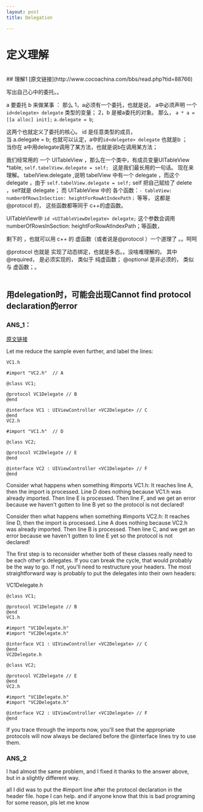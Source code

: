 ```yaml
---
layout: post
title: Delegation 

---  
```

# 定义理解  
</br>  
## 理解1  
[原文链接](http://www.cocoachina.com/bbs/read.php?tid=88766)   
 
写出自己心中的委托。。

a 要委托 b 来做某事 ： 那么
1，a必须有一个委托，也就是说， a中必须声明 一个 `id<delegate> delegate` 类型的变量；
2，b 是被a委托的对象。 那么， `a * a = [[a alloc] init];`    `a.delegate = b`;

这两个也就定义了委托的核心。 id 是任意类型的成员，   
当 a.delegate = b; 也就可以认定，a中的`id<delegete> delegate` 也就是b ；   
当你在 a中用delegate调用了某方法，也就是说b在调用某方法；

我们经常用的 一个  UITableView ，那么在一个类中，有成员变量UITableView *table,    `self.tabelView.delegate = self; ` 这是我们最长用的一句话。
现在来理解。
tabelView.delegate ,说明 tabelView 中有一个 delegate ，而这个delegate ，由于 `self.tabelView.delegate = self;`   self 把自己赋给了 delete ，self就是 delegate； 
而 UITableView 中的 各个函数：`- tableView: numberOfRowsInSection: heightForRowAtIndexPath；` 等等，  这都是  @protocol 的， 这些函数都等同于 c++的虚函数。

UITableView中 `id <UITableViewDelegate> delegate;` 这个参数会调用 numberOfRowsInSection: heightForRowAtIndexPath；等函数，

剩下的 ，也就可以用 c++ 的 虚函数（或者说是@protocol ）一个道理了 。。呵呵

@protocol 也就是 实现了动态绑定，也就是多态。。没啥难理解的。
其中@required， 是必须实现的， 类似于 纯虚函数；
@optional 是非必须的， 类似与 虚函数；。 
</br>
</br>
## 用delegation时，可能会出现Cannot find protocol declaration的error  
### ANS_1：
[原文链接](http://stackoverflow.com/questions/6447573/cannot-find-protocol-declaration)
  
Let me reduce the sample even further, and label the lines:

	VC1.h
	
	#import "VC2.h"  // A
	
	@class VC1;
	
	@protocol VC1Delegate // B
	@end
	
	@interface VC1 : UIViewController <VC2Delegate> // C
	@end
	VC2.h
	
	#import "VC1.h"  // D
	
	@class VC2;
	
	@protocol VC2Delegate // E
	@end
	
	@interface VC2 : UIViewController <VC1Delegate> // F
	@end  

Consider what happens when something #imports VC1.h: It reaches line A, then the import is processed. Line D does nothing because VC1.h was already imported. Then line E is processed. Then line F, and we get an error because we haven't gotten to line B yet so the protocol is not declared!

Consider then what happens when something #imports VC2.h: It reaches line D, then the import is processed. Line A does nothing because VC2.h was already imported. Then line B is processed. Then line C, and we get an error because we haven't gotten to line E yet so the protocol is not declared!

The first step is to reconsider whether both of these classes really need to be each other's delegates. If you can break the cycle, that would probably be the way to go. If not, you'll need to restructure your headers. The most straightforward way is probably to put the delegates into their own headers:

VC1Delegate.h

	@class VC1;
	
	@protocol VC1Delegate // B
	@end
	VC1.h
	
	#import "VC1Delegate.h"
	#import "VC2Delegate.h"
	
	@interface VC1 : UIViewController <VC2Delegate> // C
	@end
	VC2Delegate.h
	
	@class VC2;
	
	@protocol VC2Delegate // E
	@end
	VC2.h
	
	#import "VC1Delegate.h"
	#import "VC2Delegate.h"
	
	@interface VC2 : UIViewController <VC1Delegate> // F
	@end  

If you trace through the imports now, you'll see that the appropriate protocols will now always be declared before the @interface lines try to use them.  
  
### ANS_2  
I had almost the same problem, and I fixed it thanks to the answer above, but in a slightly different way.

all I did was to put the #import line after the protocol declaration in the header file. hope I can help. and if anyone know that this is bad programing for some reason, pls let me know    
